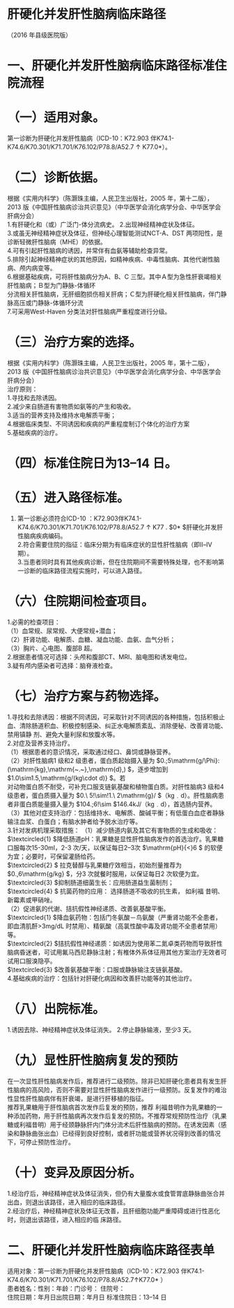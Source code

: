 # 肝硬化并发肝性脑病临床路径  
（2016 年县级医院版）  
# 一、肝硬化并发肝性脑病临床路径标准住院流程  
# （一）适用对象。  
第一诊断为肝硬化并发肝性脑病（ICD-10：K72.903 伴K74.1-K74.6/K70.301/K71.701/K76.102/P78.8/A52.7 ↑ K77.0\*）。  
# （二）诊断依据。  
根据《实用内科学》（陈灏珠主编，人民卫生出版社，2005 年，第十二版），2013 版《中国肝性脑病诊治共识意见》（中华医学会消化病学分会、中华医学会肝病分会）  
1.有肝硬化和（或）广泛门-体分流病史。 2.出现神经精神症状及体征。  
3.或虽无神经精神症状及体征，但神经心理智能测试NCT-A、DST 两项阳性，是诊断轻微肝性脑病（MHE）的依据。  
4.可有引起肝性脑病的诱因，并常伴有血氨等辅助检查异常。  
5.排除引起神经精神症状的其他原因，如精神疾病、中毒性脑病、其他代谢性脑病、颅内病变等。  
6.根据基础疾病，可将肝性脑病分为A、B、C 三型。其中Ａ型为急性肝衰竭相关肝性脑病；Ｂ型为门静脉-体循环  
分流相关肝性脑病，无肝细胞损伤相关肝病；Ｃ型为肝硬化相关肝性脑病，伴门静脉高压或门静脉-体循环分流  
7.可采用West-Haven 分类法对肝性脑病严重程度进行分级。  
# （三）治疗方案的选择。  
根据《实用内科学》（陈灏珠主编，人民卫生出版社，2005 年，第十二版），2013 版《中国肝性脑病诊治共识意见》（中华医学会消化病学分会、中华医学会肝病分会）  
治疗原则：  
1.寻找和去除诱因。  
2.减少来自肠道有害物质如氨等的产生和吸收。  
3.适当的营养支持及维持水电解质平衡；  
4.根据临床类型、不同诱因和疾病的严重程度制订个体化的治疗方案  
5.基础疾病的治疗。  
# （四）标准住院日为13–14 日。  
# （五）进入路径标准。  
1. 第一诊断必须符合ICD-10 ：K72.903伴K74.1-K74.6/K70.301/K71.701/K76.102/P78.8/A52.7 ↑ K77 . $0* $肝硬化并发肝性脑病疾病编码。  
2.符合需要住院的指征：临床分期为有临床症状的显性肝性脑病（即Ⅱ–Ⅳ期）。  
3.当患者同时具有其他疾病诊断，但在住院期间不需要特殊处理，也不影响第一诊断的临床路径流程实施时，可以进入路径。  
# （六）住院期间检查项目。  
1.必需的检查项目：  
（1）血常规、尿常规、大便常规+潜血；  
（2）肝肾功能、电解质、血糖、凝血功能、血氨、血气分析；  
（3）胸片、心电图、腹部B 超。  
2.根据患者情况可选择：头颅和腹部CT、MRI、脑电图和诱发电位。  
3.疑有颅内感染者可选择：脑脊液检查。  
# （七）治疗方案与药物选择。  
1.寻找和去除诱因：根据不同诱因，可采取针对不同诱因的各种措施，包括积极止血、清除肠道积血、积极控制感染、纠正水电解质紊乱、消除便秘、改善肾功能、禁用镇静 剂、避免大量利尿和放腹水等。  
2.对症及营养支持治疗。  
（1）根据患者的意识情况，采取通过经口、鼻饲或静脉营养。  
（2）对肝性脑病1 级和2 级患者，蛋白质起始摄入量为 $0.\;5\mathrm{g/\Phi}\:(\mathrm{kg}\,\mathrm{~.~}\,\mathrm{d}\,) $，逐步增加到 $1.0\sim1.5\,\mathrm{g/(kg\cdot d)} $。若  
对动物蛋白质不耐受，可补充口服支链氨基酸和植物蛋白质。对肝性脑病3 级和4 级患者，蛋白质摄入量为 $0.\ 5\!\sim\!1.\ 2\mathrm{g}/
$（kg﹒d）。肝性脑病患者非蛋白质能量摄入量为 $104.\;6\!\sim
$146.4kJ/（kg﹒d），首选肠内营养。  
（3）其他对症支持治疗：包括维持水、电解质、酸碱平衡；有低蛋白血症者静脉输注血浆、白蛋白；有脑水肿者给予脱水治疗等。  
3.针对发病机理采取措施： （1）减少肠道内氨及其它有害物质的生成和吸收：  
$\textcircled{1} $降低肠道pH：乳果糖是显性肝性脑病发作的首选治疗。乳果糖口服每次15-30ml，2-3 次/天，以保证每日2–3次 $\mathrm{pH}{<}6 $ 的软便为宜；必要时，可保留灌肠给药。  
$\textcircled{2} $ 拉克替醇与乳果糖疗效相当，初始剂量推荐为 $0.\,6\mathrm{g/kg} $，分3 次就餐时服用，以保证每日2 次软便为宜。  
$\textcircled{3} $抑制肠道细菌生长：应用肠道益生菌制剂；  
$\textcircled{4} $ 抗菌药物的应用： 选择肠道不吸收的抗生素， 如利福 昔明、新霉素或甲硝唑。  
（2）促进氨的代谢、拮抗假性神经递质、改善氨基酸平衡。  
$\textcircled{1} $降血氨药物：包括门冬氨酸－鸟氨酸（严重肾功能不全患者，即血清肌酐>3mg/dL 时禁用）、精氨酸（高氯性酸中毒及肾功能不全患者禁用）等。  
$\textcircled{2} $拮抗假性神经递质：如诱因为使用苯二氮卓类药物而导致肝性脑病昏迷者，可试用氟马西尼静脉注射；有椎体外系体征用其他方案治疗无效者可试用口服溴隐亭。  
$\textcircled{3} $改善氨基酸平衡：口服或静脉输注支链氨基酸。  
4.基础疾病的治疗：包括针对肝硬化病因和改善肝功能等的其他治疗。  
# （八）出院标准。  
1.诱因去除、神经精神症状及体征消失。 2.停止静脉输液，至少3 天。  
# （九）显性肝性脑病复发的预防  
在一次显性肝性脑病发作后，推荐进行二级预防。除非已知肝硬化患者具有发生肝性脑病的高风险，否则不需要对显性肝性脑病发作进行一级预防。反复发作的难治性显性肝性脑病伴有肝衰竭，是进行肝移植的指征。  
推荐乳果糖用于肝性脑病首次发作后复发的预防，推荐 利福昔明作为乳果糖的一种添加药物，用于肝性脑病再次发作后复发的预防。不推荐常规预防性治疗（乳果糖或利福昔明）用于经颈静脉肝内门体分流术后肝性脑病的预防。在诱发因素（感染和静脉曲张出血）已经得到良好控制，或者肝功能或营养状况得到改善的情况下，可停止预防性治疗。  
# （十）变异及原因分析。  
1.经治疗后，神经精神症状及体征消失，但仍有大量腹水或食管胃底静脉曲张合并出血，则退出该路径，进入相应的临床路径。  
2.经治疗后，神经精神症状及体征无改善，且肝细胞功能严重障碍或进行性恶化时，则退出该路径，进入相应的临 床路径。  
# 二、肝硬化并发肝性脑病临床路径表单  
适用对象：第一诊断为肝硬化并发肝性脑病（ICD-10：K72.903 伴K74.1-K74.6/K70.301/K71.701/K76.102/P78.8/A52.7↑K77.0\* ）  
患者姓名：性别：年龄：门诊号： 住院号：  
住院日期：年月日出院日期：年月日   标准住院日：13–14 日  
